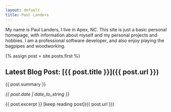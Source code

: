 ```yaml
---
layout: default
title: Paul Landers
---
```


My name is Paul Landers, I live in Apex, NC.
This site is just a basic personal homepage, with information about myself and my personal projects and hobbies.
I am a professional software developer, and also enjoy playing the bagpipes and woodworking.

{% assign post = site.posts.first %}
## Latest Blog Post: [{{ post.title }}]({{ post.url }})
{{ post.summary }}

_{{ post.date | date_to_string }}_

{{ post.excerpt }}
[keep reading post]({{ post.url }})
